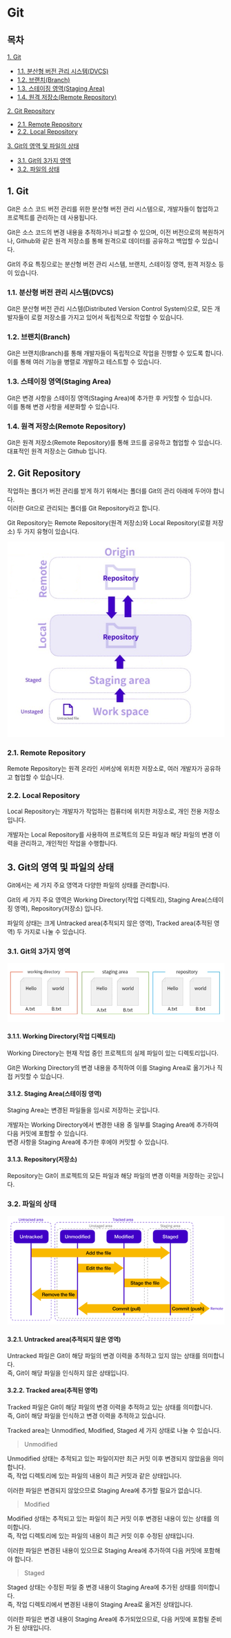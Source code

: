 # Git

## 목차

[1. Git](#1-git)
- [1.1. 분산형 버전 관리 시스템(DVCS)](#11-분산형-버전-관리-시스템dvcs)
- [1.2. 브랜치(Branch)](#12-브랜치branch)
- [1.3. 스테이징 영역(Staging Area)](#13-스테이징-영역staging-area)
- [1.4. 원격 저장소(Remote Repository)](#14-원격-저장소remote-repository)

[2. Git Repository](#2-git-repository)
- [2.1. Remote Repository](#21-remote-repository)
- [2.2. Local Repository](#22-local-repository)

[3. Git의 영역 및 파일의 상태](#3-git의-영역-및-파일의-상태)
- [3.1. Git의 3가지 영역](#31-git의-3가지-영역)
- [3.2. 파일의 상태](#32-파일의-상태)

## 1. Git

Git은 소스 코드 버전 관리를 위한 분산형 버전 관리 시스템으로, 개발자들이 협업하고 프로젝트를 관리하는 데 사용됩니다.

Git은 소스 코드의 변경 내용을 추적하거나 비교할 수 있으며, 이전 버전으로의 복원하거나, Github와 같은 원격 저장소를 통해 원격으로 데이터를 공유하고 백업할 수 있습니다.

Git의 주요 특징으로는 분산형 버전 관리 시스템, 브랜치, 스테이징 영역, 원격 저장소 등이 있습니다.

### 1.1. 분산형 버전 관리 시스템(DVCS)

Git은 분산형 버전 관리 시스템(Distributed Version Control System)으로, 모든 개발자들이 로컬 저장소를 가지고 있어서 독립적으로 작업할 수 있습니다.

### 1.2. 브랜치(Branch)

Git은 브랜치(Branch)를 통해 개발자들이 독립적으로 작업을 진행할 수 있도록 합니다.<br>
이를 통해 여러 기능을 병렬로 개발하고 테스트할 수 있습니다.

### 1.3. 스테이징 영역(Staging Area)

Git은 변경 사항을 스테이징 영역(Staging Area)에 추가한 후 커밋할 수 있습니다.<br>
이를 통해 변경 사항을 세분화할 수 있습니다.

### 1.4. 원격 저장소(Remote Repository)

Git은 원격 저장소(Remote Repository)를 통해 코드를 공유하고 협업할 수 있습니다.<br>
대표적인 원격 저장소는 Github 입니다.

## 2. Git Repository

작업하는 폴더가 버전 관리를 받게 하기 위해서는 폴더를 Git의 관리 아래에 두어야 합니다.<br>
이러한 Git으로 관리되는 폴더를 Git Repository라고 합니다.

Git Repository는 Remote Repository(원격 저장소)와 Local Repository(로컬 저장소) 두 가지 유형이 있습니다.

![gitRepository](../img/gitRepository.PNG)

### 2.1. Remote Repository

Remote Repository는 원격 온라인 서버상에 위치한 저장소로, 여러 개발자가 공유하고 협업할 수 있습니다.

### 2.2. Local Repository

Local Repository는 개발자가 작업하는 컴퓨터에 위치한 저장소로, 개인 전용 저장소입니다.

개발자는 Local Repository를 사용하여 프로젝트의 모든 파일과 해당 파일의 변경 이력을 관리하고, 개인적인 작업을 수행합니다.

## 3. Git의 영역 및 파일의 상태

Git에서는 세 가지 주요 영역과 다양한 파일의 상태를 관리합니다.

Git의 세 가지 주요 영역은 Working Directory(작업 디렉토리), Staging Area(스테이징 영역), Repository(저장소) 입니다.

파일의 상태는 크게 Untracked area(추적되지 않은 영역), Tracked area(추적된 영역) 두 가지로 나눌 수 있습니다.

### 3.1. Git의 3가지 영역

![gitarea](../img/gitarea.PNG)

#### 3.1.1. Working Directory(작업 디렉토리)

Working Directory는 현재 작업 중인 프로젝트의 실제 파일이 있는 디렉토리입니다.

Git은 Working Directory의 변경 내용을 추적하여 이를 Staging Area로 옮기거나 직접 커밋할 수 있습니다.

#### 3.1.2. Staging Area(스테이징 영역)

Staging Area는 변경된 파일들을 임시로 저장하는 곳입니다.

개발자는 Working Directory에서 변경한 내용 중 일부를 Staging Area에 추가하여 다음 커밋에 포함할 수 있습니다.<br>
변경 사항을 Staging Area에 추가한 후에야 커밋할 수 있습니다.

#### 3.1.3. Repository(저장소)

Repository는 Git이 프로젝트의 모든 파일과 해당 파일의 변경 이력을 저장하는 곳입니다.

### 3.2. 파일의 상태

![gitFileStatus](../img/gitFileStatus.png)

#### 3.2.1. Untracked area(추적되지 않은 영역)

Untracked 파일은 Git이 해당 파일의 변경 이력을 추적하고 있지 않는 상태를 의미합니다.<br>
즉, Git이 해당 파일을 인식하지 않은 상태입니다.

#### 3.2.2. Tracked area(추적된 영역)

Tracked 파일은 Git이 해당 파일의 변경 이력을 추적하고 있는 상태를 의미합니다.<br>
즉, Git이 해당 파일을 인식하고 변경 이력을 추적하고 있습니다.

Tracked area는 Unmodified, Modified, Staged 세 가지 상태로 나눌 수 있습니다.

> Unmodified

Unmodified 상태는 추적되고 있는 파일이지만 최근 커밋 이후 변경되지 않았음을 의미합니다.<br>
즉, 작업 디렉토리에 있는 파일의 내용이 최근 커밋과 같은 상태입니다.

이러한 파일은 변경되지 않았으므로 Staging Area에 추가할 필요가 없습니다.

> Modified

Modified 상태는 추적되고 있는 파일이 최근 커밋 이후 변경된 내용이 있는 상태를 의미합니다.<br>
즉, 작업 디렉토리에 있는 파일의 내용이 최근 커밋 이후 수정된 상태입니다.

이러한 파일은 변경된 내용이 있으므로 Staging Area에 추가하여 다음 커밋에 포함해야 합니다.

> Staged

Staged 상태는 수정된 파일 중 변경 내용이 Staging Area에 추가된 상태를 의미합니다.<br>
즉, 작업 디렉토리에서 변경된 내용이 Staging Area로 옮겨진 상태입니다.

이러한 파일은 변경 내용이 Staging Area에 추가되었으므로, 다음 커밋에 포함될 준비가 된 상태입니다.